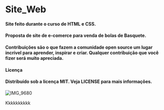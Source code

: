 # Site_Web

#### Site feito durante o curso de HTML e CSS.
#### Proposta de site de e-comerce para venda de bolas de Basquete.
#### Contribuições são o que fazem a comunidade open source um lugar incrível para aprender, inspirar e criar. Qualquer contribuição que você fizer será muito apreciada.
#### Licença
#### Distribuído sob a licença MIT. Veja LICENSE para mais informações.
![IMG_9680](https://user-images.githubusercontent.com/60757768/84675724-0876fd80-af03-11ea-9f47-ccaf6f87e88d.gif)

Kkkkkkkkkk
